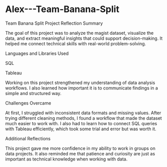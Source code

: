 # Alex---Team-Banana-Split

Team Banana Split
Project Reflection
Summary

The goal of this project was to analyze the magist dataset, visualize the data, and extract meaningful insights that could support decision-making. It helped me connect technical skills with real-world problem-solving.

Languages and Libraries Used

SQL

Tableau

Working on this project strengthened my understanding of data analysis workflows. I also learned how important it is to communicate findings in a simple and structured way.

Challenges Overcame

At first, I struggled with inconsistent data formats and missing values. After trying different cleaning methods, I found a workflow that made the dataset much easier to work with.
I also had to learn how to connect SQL queries with Tableau efficiently, which took some trial and error but was worth it.

Additional Reflections

This project gave me more confidence in my ability to work in groups on data projects. It also reminded me that patience and curiosity are just as important as technical knowledge when working with data.

